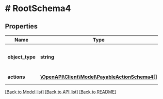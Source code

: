 # # RootSchema4

## Properties

Name | Type | Description | Notes
------------ | ------------- | ------------- | -------------
**object_type** | **string** | Object type | [optional] [default to 'payable']
**actions** | [**\OpenAPI\Client\Model\PayableActionSchema4[]**](PayableActionSchema4.md) | List of actions | [optional]

[[Back to Model list]](../../README.md#models) [[Back to API list]](../../README.md#endpoints) [[Back to README]](../../README.md)

